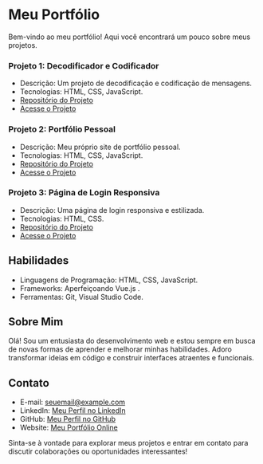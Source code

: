 # Meu Portfólio

Bem-vindo ao meu portfólio! Aqui você encontrará um pouco sobre meus projetos.


### Projeto 1: Decodificador e Codificador
- Descrição: Um projeto de decodificação e codificação de mensagens.
- Tecnologias: HTML, CSS, JavaScript.
- [Repositório do Projeto](https://github.com/Dev-Wellington/decoder-one)
- [Acesse o Projeto](https://dev-wellington.github.io/decoder-one/)

### Projeto 2: Portfólio Pessoal
- Descrição: Meu próprio site de portfólio pessoal.
- Tecnologias: HTML, CSS, JavaScript.
- [Repositório do Projeto](https://github.com/Dev-Wellington/portfolio-one)
- [Acesse o Projeto](https://dev-wellington.github.io/portfolio-one/)

### Projeto 3: Página de Login Responsiva
- Descrição: Uma página de login responsiva e estilizada.
- Tecnologias: HTML, CSS.
- [Repositório do Projeto](https://github.com/Dev-Wellington/login-page)
- [Acesse o Projeto](https://dev-wellington.github.io/login-page/)

## Habilidades

- Linguagens de Programação: HTML, CSS, JavaScript.
- Frameworks: Aperfeiçoando Vue.js .
- Ferramentas: Git, Visual Studio Code.

## Sobre Mim

Olá! Sou um entusiasta do desenvolvimento web e estou sempre em busca de novas formas de aprender e melhorar minhas habilidades. Adoro transformar ideias em código e construir interfaces atraentes e funcionais.

## Contato

- E-mail: seuemail@example.com
- LinkedIn: [Meu Perfil no LinkedIn](https://www.linkedin.com/in/wellington-ds-silva/)
- GitHub: [Meu Perfil no GitHub](https://github.com/Dev-Wellington)
- Website: [Meu Portfólio Online](link-para-o-seu-website)

Sinta-se à vontade para explorar meus projetos e entrar em contato para discutir colaborações ou oportunidades interessantes!
